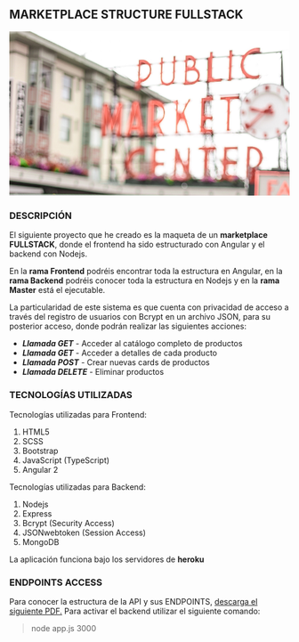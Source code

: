 ## MARKETPLACE STRUCTURE FULLSTACK

![Marketplace structure with Angular](marketplace.png)

### DESCRIPCIÓN
El siguiente proyecto que he creado es la maqueta de un **marketplace FULLSTACK**, donde el frontend ha sido estructurado con Angular y el backend con Nodejs.

En la **rama Frontend** podréis encontrar toda la estructura en Angular, en la **rama Backend** podréis conocer toda la estructura en Nodejs y en la **rama Master** está el ejecutable.

La particularidad de este sistema es que cuenta con privacidad de acceso a través del registro de usuarios con Bcrypt en un archivo JSON, para su posterior acceso, donde podrán realizar las siguientes acciones:
- ***Llamada GET*** - Acceder al catálogo completo de productos
- ***Llamada GET*** - Acceder a detalles de cada producto
- ***Llamada POST*** - Crear nuevas cards de productos
- ***Llamada DELETE*** - Eliminar productos

### TECNOLOGÍAS UTILIZADAS
Tecnologías utilizadas para Frontend:
1. HTML5
2. SCSS
3. Bootstrap
4. JavaScript (TypeScript)
5. Angular 2

Tecnologías utilizadas para Backend:
1. Nodejs
2. Express
3. Bcrypt (Security Access)
4. JSONwebtoken (Session Access)
5. MongoDB

La aplicación funciona bajo los servidores de **heroku**

### ENDPOINTS ACCESS
Para conocer la estructura de la API y sus ENDPOINTS, [descarga el siguiente PDF.](api-documentation.pdf)
Para activar el backend utilizar el siguiente comando:
> node app.js 3000
